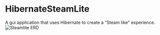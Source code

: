 # HibernateSteamLite
A gui application that uses Hibernate to create a "Steam like" experience.
![Steamlite ERD]()
